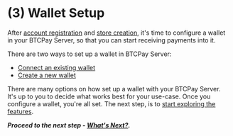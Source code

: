 # (3) Wallet Setup

After [account registration](./RegisterAccount.md) and [store creation](./CreateStore.md), it's time to configure a wallet in your BTCPay Server, so that you can start receiving payments into it.

There are two ways to set up a wallet in BTCPay Server:

- [Connect an existing wallet](./ConnectWallet.md)
- [Create a new wallet](./CreateWallet.md)

There are many options on how set up a wallet with your BTCPay Server. It's up to you to decide what works best for your use-case. Once you configure a wallet, you're all set. The next step, is to [start exploring the features](./WhatsNext.md).

**_Proceed to the next step - [What's Next?](./WhatsNext.md)._**
